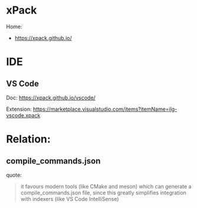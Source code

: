 # xPack
Home:
- https://xpack.github.io/

# IDE
## VS Code
Doc: https://xpack.github.io/vscode/

Extension: https://marketplace.visualstudio.com/items?itemName=ilg-vscode.xpack

# Relation:
## compile_commands.json
quote:
>it favours modern tools (like CMake and meson) which can generate a compile_commands.json file, since this greatly simplifies integration with indexers (like VS Code IntelliSense)
